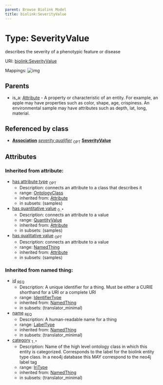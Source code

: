 ```yaml
---
parent: Browse Biolink Model
title: biolink:SeverityValue
---
```


# Type: SeverityValue


describes the severity of a phenotypic feature or disease

URI: [biolink:SeverityValue](https://w3id.org/biolink/vocab/SeverityValue)

Mappings:
![img](http://yuml.me/diagram/nofunky;dir:TB/class/\[NamedThing]<has%20qualitative%20value(i)%200..1-%20\[SeverityValue&#124;id(i):identifier_type;name(i):label_type;category(i):iri_type%20%2B],%20\[QuantityValue]<has%20quantitative%20value(i)%200..*-++\[SeverityValue],%20\[OntologyClass]<has%20attribute%20type(i)%200..1-%20\[SeverityValue],%20\[Attribute]^-\[SeverityValue])

## Parents

 *  is_a: [Attribute](Attribute.md) - A property or characteristic of an entity. For example, an apple may have properties such as color, shape, age, crispiness. An environmental sample may have attributes such as depth, lat, long, material.

## Referenced by class

 *  **[Association](Association.md)** *[severity qualifier](severity_qualifier.md)*  <sub>OPT</sub>  **[SeverityValue](SeverityValue.md)**

## Attributes


### Inherited from attribute:

 * [has attribute type](has_attribute_type.md)  <sub>OPT</sub>
    * Description: connects an attribute to a class that describes it
    * range: [OntologyClass](OntologyClass.md)
    * inherited from: [Attribute](Attribute.md)
    * in subsets: (samples)
 * [has quantitative value](has_quantitative_value.md)  <sub>0..*</sub>
    * Description: connects an attribute to a value
    * range: [QuantityValue](QuantityValue.md)
    * inherited from: [Attribute](Attribute.md)
    * in subsets: (samples)
 * [has qualitative value](has_qualitative_value.md)  <sub>OPT</sub>
    * Description: connects an attribute to a value
    * range: [NamedThing](NamedThing.md)
    * inherited from: [Attribute](Attribute.md)
    * in subsets: (samples)

### Inherited from named thing:

 * [id](id.md)  <sub>REQ</sub>
    * Description: A unique identifier for a thing. Must be either a CURIE shorthand for a URI or a complete URI
    * range: [IdentifierType](types/IdentifierType.md)
    * inherited from: [NamedThing](NamedThing.md)
    * in subsets: (translator_minimal)
 * [name](name.md)  <sub>REQ</sub>
    * Description: A human-readable name for a thing
    * range: [LabelType](types/LabelType.md)
    * inherited from: [NamedThing](NamedThing.md)
    * in subsets: (translator_minimal)
 * [category](category.md)  <sub>1..*</sub>
    * Description: Name of the high level ontology class in which this entity is categorized. Corresponds to the label for the biolink entity type class. In a neo4j database this MAY correspond to the neo4j label tag
    * range: [IriType](types/IriType.md)
    * inherited from: [NamedThing](NamedThing.md)
    * in subsets: (translator_minimal)
